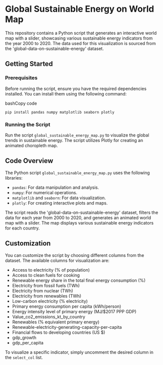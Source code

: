 Global Sustainable Energy on World Map
======================================

This repository contains a Python script that generates an interactive world map with a slider, showcasing various sustainable energy indicators from the year 2000 to 2020. The data used for this visualization is sourced from the 'global-data-on-sustainable-energy' dataset.

Getting Started
---------------

### Prerequisites

Before running the script, ensure you have the required dependencies installed. You can install them using the following command:

bashCopy code

`pip install pandas numpy matplotlib seaborn plotly`

### Running the Script

Run the script `global_sustainable_energy_map.py` to visualize the global trends in sustainable energy. The script utilizes Plotly for creating an animated choropleth map.


Code Overview
-------------

The Python script `global_sustainable_energy_map.py` uses the following libraries:

-   `pandas`: For data manipulation and analysis.
-   `numpy`: For numerical operations.
-   `matplotlib` and `seaborn`: For data visualization.
-   `plotly`: For creating interactive plots and maps.

The script reads the 'global-data-on-sustainable-energy' dataset, filters the data for each year from 2000 to 2020, and generates an animated world map with a slider. The map displays various sustainable energy indicators for each country.

Customization
-------------

You can customize the script by choosing different columns from the dataset. The available columns for visualization are:

-   Access to electricity (% of population)
-   Access to clean fuels for cooking
-   Renewable energy share in the total final energy consumption (%)
-   Electricity from fossil fuels (TWh)
-   Electricity from nuclear (TWh)
-   Electricity from renewables (TWh)
-   Low-carbon electricity (% electricity)
-   Primary energy consumption per capita (kWh/person)
-   Energy intensity level of primary energy (MJ/$2017 PPP GDP)
-   Value_co2_emissions_kt_by_country
-   Renewables (% equivalent primary energy)
-   Renewable-electricity-generating-capacity-per-capita
-   Financial flows to developing countries (US $)
-   gdp_growth
-   gdp_per_capita

To visualize a specific indicator, simply uncomment the desired column in the `select_col` list.

